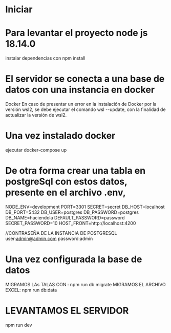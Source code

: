 # Iniciar
# Para levantar el proyecto node js 18.14.0
instalar dependencias con npm install
# El servidor se conecta a una base de datos con una instancia en docker
Docker
En caso de presentar un error en la instalación de Docker por la versión wsl2, se debe ejecutar el comando wsl --update, con la finalidad de actualizar la versión de wsl2.
# Una vez instalado docker
ejecutar docker-compose up

# De otra forma crear una tabla en postgreSql con estos datos, presente en el archivo .env, 
NODE_ENV=development
PORT=3301
SECRET=secret
DB_HOST=localhost
DB_PORT=5432
DB_USER=postgres
DB_PASSWORD=postgres
DB_NAME=haciendola
DEFAULT_PASSWORD=password
SECRET_PASSWORD=10
HOST_FRONT=http://localhost:4200

//CONTRASEÑA DE LA INSTANCIA DE POSTGRESQL  
user:admin@admin.com
password:admin


# Una vez configurada la base de datos
MIGRAMOS LAs TALAS CON : npm run db:migrate
MIGRAMOS EL ARCHIVO EXCEL: npm run db:data

# LEVANTAMOS EL SERVIDOR
npm run dev




